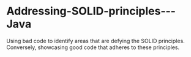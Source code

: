 # Addressing-SOLID-principles---Java
Using bad code to identify areas that are defying the SOLID principles. Conversely, showcasing good code that adheres to these principles. 
